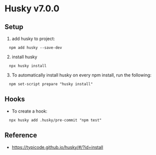 # Husky v7.0.0

## Setup

1. add husky to project:

```
  npm add husky --save-dev
```

2. install husky

```
  npx husky install
```

3. To automatically install husky on every npm install, run the following:

```
  npm set-script prepare "husky install"
```


## Hooks

- To create a hook:

```
  npx husky add .husky/pre-commit "npm test"
```

## Reference

- https://typicode.github.io/husky/#/?id=install

